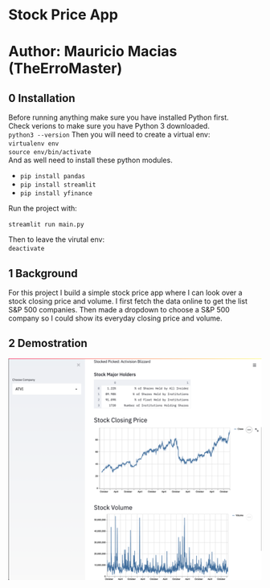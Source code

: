 # Stock Price App
# Author: Mauricio Macias (TheErroMaster)


## 0 Installation
Before running anything make sure you have installed Python first. <br/>
Check verions to make sure you have Python 3 downloaded. <br/>
`python3 --version`
Then you will need to create a virtual env:<br/>
`virtualenv env`<br/>
`source env/bin/activate`<br/>
And as well need to install these python modules. <br/>
- `pip install pandas` 
- `pip install streamlit`
- `pip install yfinance`

Run the project with: <br/>

`streamlit run main.py`

Then to leave the virutal env: <br/>
`deactivate`

## 1 Background 

For this project I build a simple stock price app where I can look over a stock closing price and volume. 
I first fetch the data online to get the list S&P 500 companies.
Then made a dropdown to choose a S&P 500 company so I could show its everyday closing price and volume.

## 2 Demostration

![](app.png)
